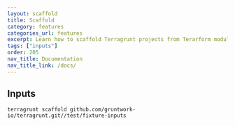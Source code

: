```yaml
---
layout: scaffold
title: Scaffold
category: features
categories_url: features
excerpt: Learn how to scaffold Terragrunt projects from Terarform modules.
tags: ["inputs"]
order: 205
nav_title: Documentation
nav_title_link: /docs/
---
```


## Inputs


```
terragrunt scaffold github.com/gruntwork-io/terragrunt.git//test/fixture-inputs
```